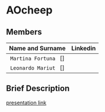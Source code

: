 # AOcheep

## Members

| **Name and Surname** | **Linkedin** |
| :---: | :---: 
| `Martina Fortuna ` []
| `Leonardo Mariut ` []


## Brief Description
 [presentation link](https://docs.google.com/presentation/d/1-59-kMRSMNM9pAA1vgBdxTjcmz2GJfJY-6RpCuk67mo/edit)

